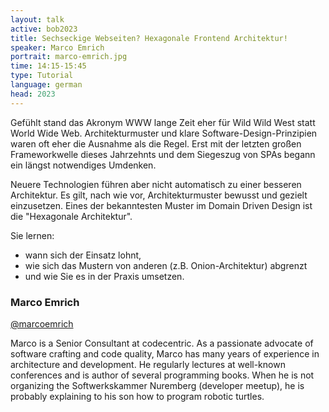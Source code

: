 ```yaml
---
layout: talk
active: bob2023
title: Sechseckige Webseiten? Hexagonale Frontend Architektur!
speaker: Marco Emrich
portrait: marco-emrich.jpg
time: 14:15-15:45
type: Tutorial
language: german
head: 2023
---
```


Gefühlt stand das Akronym WWW lange Zeit eher für Wild Wild West statt
World Wide Web. Architekturmuster und klare Software-Design-Prinzipien
waren oft eher die Ausnahme als die Regel. Erst mit der letzten großen
Frameworkwelle dieses Jahrzehnts und dem Siegeszug von SPAs begann ein
längst notwendiges Umdenken.

Neuere Technologien führen aber nicht automatisch zu einer besseren
Architektur. Es gilt, nach wie vor, Architekturmuster bewusst und
gezielt einzusetzen. Eines der bekanntesten Muster im Domain Driven
Design ist die "Hexagonale Architektur".

Sie lernen:

* wann sich der Einsatz lohnt, 
* wie sich das Mustern von anderen (z.B. Onion-Architektur)  abgrenzt 
* und wie Sie es in der Praxis umsetzen.


### Marco Emrich

[@marcoemrich](http://twitter.com/marcoemrich)

Marco is a Senior Consultant at codecentric. As a passionate advocate
of software crafting and code quality, Marco has many years of
experience in architecture and development. He regularly lectures at
well-known conferences and is author of several programming
books. When he is not organizing the Softwerkskammer Nuremberg
(developer meetup), he is probably explaining to his son how to
program robotic turtles.
